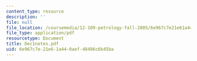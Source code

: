 ```yaml
---
content_type: resource
description: ''
file: null
file_location: /coursemedia/12-109-petrology-fall-2005/6e967c7e21e61a440aef48496c6b45ba_Dec1notes.pdf
file_type: application/pdf
resourcetype: Document
title: Dec1notes.pdf
uid: 6e967c7e-21e6-1a44-0aef-48496c6b45ba
---
```


